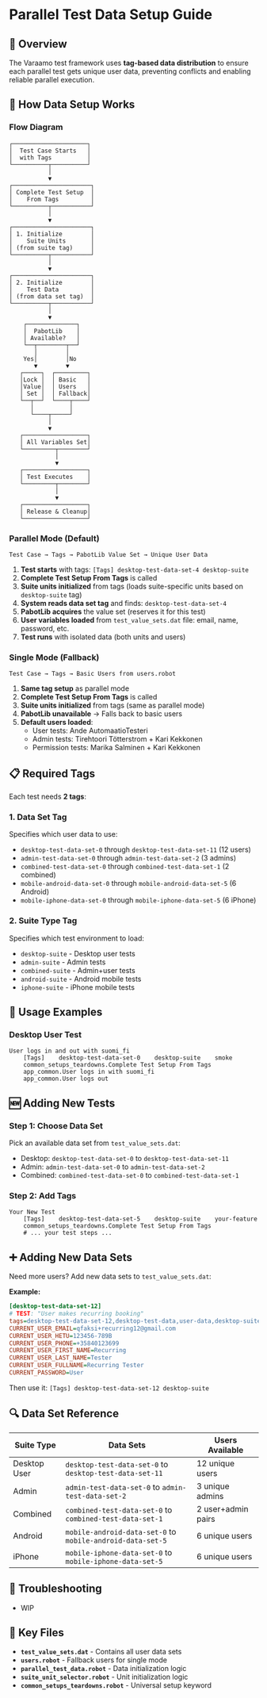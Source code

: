 # Parallel Test Data Setup Guide

## 🎯 Overview

The Varaamo test framework uses **tag-based data distribution** to ensure each parallel test gets unique user data, preventing conflicts and enabling reliable parallel execution.

## 🔄 How Data Setup Works

### Flow Diagram
```
┌─────────────────────┐
│  Test Case Starts   │
│  with Tags          │
└──────────┬──────────┘
           │
           ▼
┌──────────────────────┐
│ Complete Test Setup  │
│    From Tags         │
└──────────┬───────────┘
           │
           ▼
┌──────────────────────┐
│ 1. Initialize        │
│    Suite Units       │
│ (from suite tag)     │
└──────────┬───────────┘
           │
           ▼
┌──────────────────────┐
│ 2. Initialize        │
│    Test Data         │
│ (from data set tag)  │
└──────────┬───────────┘
           │
           ▼
    ┌──────────────┐
    │  PabotLib    │
    │ Available?   │
    └──┬────────┬──┘
       │        │
    Yes│        │No
       ▼        ▼
   ┌─────┐  ┌─────────┐
   │Lock │  │ Basic   │
   │Value│  │ Users   │
   │ Set │  │ Fallback│
   └──┬──┘  └────┬────┘
      │          │
      └────┬─────┘
           │
           ▼
   ┌──────────────────┐
   │ All Variables Set│
   └─────────┬────────┘
             │
             ▼
   ┌──────────────────┐
   │ Test Executes    │
   └─────────┬────────┘
             │
             ▼
   ┌──────────────────┐
   │ Release & Cleanup│
   └──────────────────┘
```

### Parallel Mode (Default)
```
Test Case → Tags → PabotLib Value Set → Unique User Data
```

1. **Test starts** with tags: `[Tags] desktop-test-data-set-4 desktop-suite`
2. **Complete Test Setup From Tags** is called
3. **Suite units initialized** from tags (loads suite-specific units based on `desktop-suite` tag)
4. **System reads data set tag** and finds: `desktop-test-data-set-4`
5. **PabotLib acquires** the value set (reserves it for this test)
6. **User variables loaded** from `test_value_sets.dat` file: email, name, password, etc.
7. **Test runs** with isolated data (both units and users)

### Single Mode (Fallback)
```
Test Case → Tags → Basic Users from users.robot
```

1. **Same tag setup** as parallel mode
2. **Complete Test Setup From Tags** is called
3. **Suite units initialized** from tags (same as parallel mode)
4. **PabotLib unavailable** → Falls back to basic users
5. **Default users loaded**:
   - User tests: Ande AutomaatioTesteri
   - Admin tests: Tirehtoori Tötterstrom + Kari Kekkonen
   - Permission tests: Marika Salminen + Kari Kekkonen

## 📋 Required Tags

Each test needs **2 tags**:

### 1. Data Set Tag
Specifies which user data to use:
- `desktop-test-data-set-0` through `desktop-test-data-set-11` (12 users)
- `admin-test-data-set-0` through `admin-test-data-set-2` (3 admins)
- `combined-test-data-set-0` through `combined-test-data-set-1` (2 combined)
- `mobile-android-data-set-0` through `mobile-android-data-set-5` (6 Android)
- `mobile-iphone-data-set-0` through `mobile-iphone-data-set-5` (6 iPhone)

### 2. Suite Type Tag
Specifies which test environment to load:
- `desktop-suite` - Desktop user tests
- `admin-suite` - Admin tests  
- `combined-suite` - Admin+user tests
- `android-suite` - Android mobile tests
- `iphone-suite` - iPhone mobile tests

## 📝 Usage Examples

### Desktop User Test
```robot
User logs in and out with suomi_fi
    [Tags]    desktop-test-data-set-0    desktop-suite    smoke
    common_setups_teardowns.Complete Test Setup From Tags
    app_common.User logs in with suomi_fi
    app_common.User logs out
```

## 🆕 Adding New Tests

### Step 1: Choose Data Set
Pick an available data set from `test_value_sets.dat`:
- Desktop: `desktop-test-data-set-0` to `desktop-test-data-set-11`
- Admin: `admin-test-data-set-0` to `admin-test-data-set-2`
- Combined: `combined-test-data-set-0` to `combined-test-data-set-1`

### Step 2: Add Tags
```robot
Your New Test
    [Tags]    desktop-test-data-set-5    desktop-suite    your-feature
    common_setups_teardowns.Complete Test Setup From Tags
    # ... your test steps ...
```

## ➕ Adding New Data Sets

Need more users? Add new data sets to `test_value_sets.dat`:

**Example:**
```ini
[desktop-test-data-set-12]
# TEST: "User makes recurring booking"
tags=desktop-test-data-set-12,desktop-test-data,user-data,desktop-suite,recurring-booking
CURRENT_USER_EMAIL=qfaksi+recurring12@gmail.com
CURRENT_USER_HETU=123456-789B
CURRENT_USER_PHONE=+35840123699
CURRENT_USER_FIRST_NAME=Recurring
CURRENT_USER_LAST_NAME=Tester
CURRENT_USER_FULLNAME=Recurring Tester
CURRENT_PASSWORD=User
```

Then use it: `[Tags] desktop-test-data-set-12 desktop-suite`


## 🔍 Data Set Reference

| Suite Type | Data Sets | Users Available |
|------------|-----------|-----------------|
| Desktop User | `desktop-test-data-set-0` to `desktop-test-data-set-11` | 12 unique users |
| Admin | `admin-test-data-set-0` to `admin-test-data-set-2` | 3 unique admins |
| Combined | `combined-test-data-set-0` to `combined-test-data-set-1` | 2 user+admin pairs |
| Android | `mobile-android-data-set-0` to `mobile-android-data-set-5` | 6 unique users |
| iPhone | `mobile-iphone-data-set-0` to `mobile-iphone-data-set-5` | 6 unique users |

## 🐛 Troubleshooting
- WIP

## 📁 Key Files

- **`test_value_sets.dat`** - Contains all user data sets
- **`users.robot`** - Fallback users for single mode
- **`parallel_test_data.robot`** - Data initialization logic
- **`suite_unit_selector.robot`** - Unit initialization logic
- **`common_setups_teardowns.robot`** - Universal setup keyword